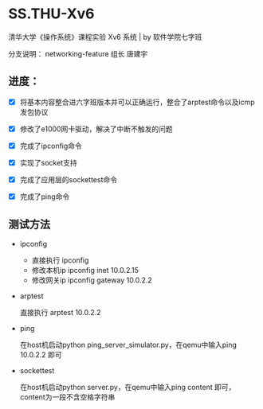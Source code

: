 # SS.THU-Xv6
清华大学《操作系统》课程实验 Xv6 系统 | by 软件学院七字班

分支说明：
  networking-feature 组长 唐建宇

## 进度：

- [x] 将基本内容整合进六字班版本并可以正确运行，整合了arptest命令以及icmp发包协议
- [x] 修改了e1000网卡驱动，解决了中断不触发的问题
- [x] 完成了ipconfig命令
- [x] 实现了socket支持
- [x] 完成了应用层的sockettest命令
- [x] 完成了ping命令



## 测试方法

- ipconfig

  - 直接执行 ipconfig
  - 修改本机ip ipconfig inet 10.0.2.15
  - 修改网关ip ipconfig gateway 10.0.2.2
- arptest

  直接执行 arptest 10.0.2.2
  
- ping

  在host机启动python ping_server_simulator.py，在qemu中输入ping 10.0.2.2 即可
  
- sockettest

  在host机启动python server.py，在qemu中输入ping content 即可，content为一段不含空格字符串
